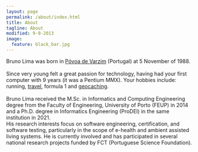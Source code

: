 ```yaml
---
layout: page
permalink: /about/index.html
title: About
tagline: About
modified: 9-9-2013
image:
  feature: black_bar.jpg
---
```


Bruno Lima was born in [Póvoa de Varzim](http://en.wikipedia.org/wiki/P%C3%B3voa_de_Varzim) (Portugal) at 5 November of 1988.<br/>
<br/>
Since very young felt a great passion for technology, having had your first computer with 9 years (it was a Pentium MMX). Your hobbies include: running, [travel](https://my.flightradar24.com/BrunoLima88), formula 1 and [geocaching](http://www.geocaching.com/profile/?guid=006aae67-3369-43cd-bc04-740b4a3c7a79).<br/>
<br/>
Bruno Lima received the M.Sc. in Informatics and Computing Engineering degree from the Faculty of Engineering, University of Porto (FEUP) in 2014 and a Ph.D. degree in Informatics Engineering (ProDEI) in the same institution in 2021.
<br/>
His research interests focus on software engineering, certification, and software testing, particularly in the scope of e-health and ambient assisted living systems. He is currently involved and has participated in several national research projects funded by FCT (Portuguese Science Foundation).



